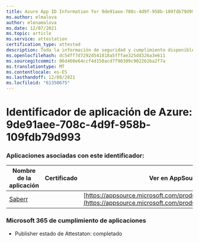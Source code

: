 ```yaml
---
title: Azure App ID Information for 9de91aee-708c-4d9f-958b-109fdb79d993
ms.author: elmalova
author: elenamalova
ms.date: 12/07/2021
ms.topic: article
ms.service: attestation
certification_type: attested
description: Toda la información de seguridad y cumplimiento disponible para 9de91aee-708c-4d9f-958b-109fdb79d993.
ms.openlocfilehash: dc54ff7d7292d541818a5fffae325dd326a3e611
ms.sourcegitcommit: 06d460e64ccf4d150acd7f90309c902262ba2f7a
ms.translationtype: MT
ms.contentlocale: es-ES
ms.lasthandoff: 12/08/2021
ms.locfileid: "61350675"
---
```

# <a name="azure-app-id-9de91aee-708c-4d9f-958b-109fdb79d993"></a>Identificador de aplicación de Azure: 9de91aee-708c-4d9f-958b-109fdb79d993


### <a name="apps-associated-with-this-id"></a>Aplicaciones asociadas con este identificador:
| **Nombre de la aplicación** | **Certificado** | **Ver en AppSource** |
|--------------|---------------|-----------------------|
| [Saberr](https://docs.microsoft.com/microsoft-365-app-certification/forward/WA200001501) |  | [https://appsource.microsoft.com/product/office/WA200001501](https://appsource.microsoft.com/product/office/WA200001501) |

### <a name="microsoft-365-app-compliance-status"></a>Microsoft 365 de cumplimiento de aplicaciones
- Publisher estado de Attestaton: completado
